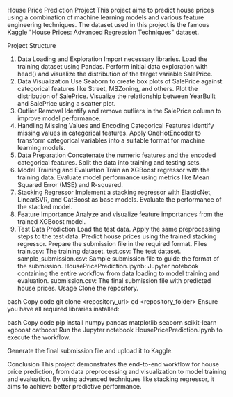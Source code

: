House Price Prediction Project
This project aims to predict house prices using a combination of machine learning models and various feature engineering techniques. The dataset used in this project is the famous Kaggle "House Prices: Advanced Regression Techniques" dataset.

Project Structure
1. Data Loading and Exploration
Import necessary libraries.
Load the training dataset using Pandas.
Perform initial data exploration with head() and visualize the distribution of the target variable SalePrice.
2. Data Visualization
Use Seaborn to create box plots of SalePrice against categorical features like Street, MSZoning, and others.
Plot the distribution of SalePrice.
Visualize the relationship between YearBuilt and SalePrice using a scatter plot.
3. Outlier Removal
Identify and remove outliers in the SalePrice column to improve model performance.
4. Handling Missing Values and Encoding Categorical Features
Identify missing values in categorical features.
Apply OneHotEncoder to transform categorical variables into a suitable format for machine learning models.
5. Data Preparation
Concatenate the numeric features and the encoded categorical features.
Split the data into training and testing sets.
6. Model Training and Evaluation
Train an XGBoost regressor with the training data.
Evaluate model performance using metrics like Mean Squared Error (MSE) and R-squared.
7. Stacking Regressor
Implement a stacking regressor with ElasticNet, LinearSVR, and CatBoost as base models.
Evaluate the performance of the stacked model.
8. Feature Importance
Analyze and visualize feature importances from the trained XGBoost model.
9. Test Data Prediction
Load the test data.
Apply the same preprocessing steps to the test data.
Predict house prices using the trained stacking regressor.
Prepare the submission file in the required format.
Files
train.csv: The training dataset.
test.csv: The test dataset.
sample_submission.csv: Sample submission file to guide the format of the submission.
HousePricePrediction.ipynb: Jupyter notebook containing the entire workflow from data loading to model training and evaluation.
submission.csv: The final submission file with predicted house prices.
Usage
Clone the repository.

bash
Copy code
git clone <repository_url>
cd <repository_folder>
Ensure you have all required libraries installed:

bash
Copy code
pip install numpy pandas matplotlib seaborn scikit-learn xgboost catboost
Run the Jupyter notebook HousePricePrediction.ipynb to execute the workflow.

Generate the final submission file and upload it to Kaggle.

Conclusion
This project demonstrates the end-to-end workflow for house price prediction, from data preprocessing and visualization to model training and evaluation. By using advanced techniques like stacking regressor, it aims to achieve better predictive performance.
